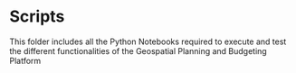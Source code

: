 # Scripts
This folder includes all the Python Notebooks required to execute and test the different functionalities of the Geospatial Planning and Budgeting Platform
